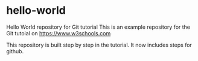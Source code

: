 # hello-world
Hello World repository for Git tutorial
This is an example repository for the Git tutoial on https://www.w3schools.com

This repository is built step by step in the tutorial. 
It now includes steps for github.
